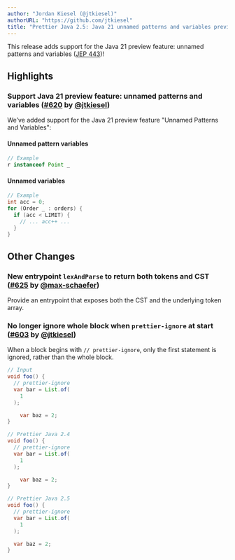 ```yaml
---
author: "Jordan Kiesel (@jtkiesel)"
authorURL: "https://github.com/jtkiesel"
title: "Prettier Java 2.5: Java 21 unnamed patterns and variables preview feature!"
---
```


This release adds support for the Java 21 preview feature: unnamed patterns and variables ([JEP 443](https://openjdk.org/jeps/443))!

<!-- truncate -->

## Highlights

### Support Java 21 preview feature: unnamed patterns and variables ([#620](https://github.com/jhipster/prettier-java/pull/620) by [@jtkiesel](https://github.com/jtkiesel))

We’ve added support for the Java 21 preview feature "Unnamed Patterns and Variables":

#### Unnamed pattern variables

```java
// Example
r instanceof Point _
```

#### Unnamed variables

```java
// Example
int acc = 0;
for (Order _ : orders) {
  if (acc < LIMIT) {
    // ... acc++ ...
  }
}
```

## Other Changes

### New entrypoint `lexAndParse` to return both tokens and CST ([#625](https://github.com/jhipster/prettier-java/pull/625) by [@max-schaefer](https://github.com/max-schaefer))

Provide an entrypoint that exposes both the CST and the underlying token array.

### No longer ignore whole block when `prettier-ignore` at start ([#603](https://github.com/jhipster/prettier-java/pull/603) by [@jtkiesel](https://github.com/jtkiesel))

When a block begins with `// prettier-ignore`, only the first statement is ignored, rather than the whole block.

<!-- prettier-ignore -->
```java
// Input
void foo() {
  // prettier-ignore
  var bar = List.of(
    1
  );

    var baz = 2;
}

// Prettier Java 2.4
void foo() {
  // prettier-ignore
  var bar = List.of(
    1
  );

    var baz = 2;
}

// Prettier Java 2.5
void foo() {
  // prettier-ignore
  var bar = List.of(
    1
  );

  var baz = 2;
}
```

